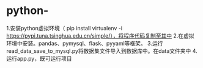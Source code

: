 # python-
1.安装python虚拟环境（ pip install virtualenv -i https://pypi.tuna.tsinghua.edu.cn/simple/），将程序代码复制至其中
2.在虚拟环境中安装。pandas、pymysql、flask、pyyaml等框架。
3.运行read_data_save_to_mysql.py将数据集文件导入到数据库中。在data文件夹中
4.运行app.py，既可运行项目
